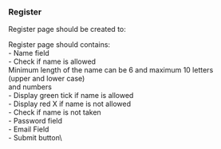 ### Register

Register page should be created to:

Register page should contains:\
    - Name field\
        - Check if name is allowed\
            Minimum length of the name can be 6 and maximum 10 letters\
             (upper and lower case)\
             and numbers\
            - Display green tick if name is allowed\
            - Display red X if name is not allowed\
        - Check if name is not taken\
    - Password field\
    - Email Field\
    - Submit button\
      
